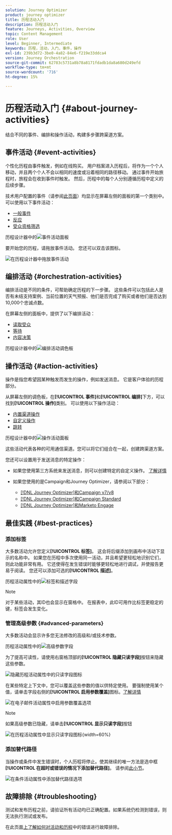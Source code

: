 ```yaml
---
solution: Journey Optimizer
product: journey optimizer
title: 历程活动入门
description: 历程活动入门
feature: Journeys, Activities, Overview
topic: Content Management
role: User
level: Beginner, Intermediate
keywords: 历程，活动，入门，事件，操作
exl-id: 239b3d72-3be0-4a82-84e6-f219e33ddca4
version: Journey Orchestration
source-git-commit: 62783c5731a8b78a8171fdadb1da8a680d249efd
workflow-type: tm+mt
source-wordcount: '716'
ht-degree: 15%

---
```


# 历程活动入门 {#about-journey-activities}

结合不同的事件、编排和操作活动，构建多步骤跨渠道方案。

## 事件活动 {#event-activities}

个性化历程由事件触发，例如在线购买。 用户档案进入历程后，将作为一个个人移动，并且两个个人不会以相同的速度或沿着相同的路径移动。 通过事件开始旅程时，旅程会在收到事件时触发。 然后，历程中的每个人分别遵循历程中定义的后续步骤。

技术用户配置的事件（请参阅[此页面](../event/about-events.md)）均显示在屏幕左侧的面板的第一个类别中。 可以使用以下事件活动：

* [一般事件](../building-journeys/general-events.md)
* [反应](../building-journeys/reaction-events.md)
* [受众资格筛选](../building-journeys/audience-qualification-events.md)

历程设计器中的![事件活动面板](assets/journey43.png)

要开始您的历程，请拖放事件活动。 您还可以双击该图标。

![在历程设计器中拖放事件活动](assets/journey44.png)

## 编排活动 {#orchestration-activities}

编排活动是不同的条件，可帮助确定历程的下一步骤。 这些条件可以包括此人是否有未结支持案例、当前位置的天气预报、他们是否完成了购买或者他们是否达到10,000个忠诚点数。

在屏幕左侧的面板中，提供了以下编排活动：

<!--* [Optimize](optimize.md)-->
* [读取受众](read-audience.md)
* [等待](wait-activity.md)
* [内容决策](content-decision.md)

历程设计器中的![编排活动调色板](assets/journey-orchestration-activities.png)

## 操作活动 {#action-activities}

操作是指您希望因某种触发而发生的操作，例如发送消息。 它是客户体验的历程部分。

从屏幕左侧的调色板，在&#x200B;**[!UICONTROL 事件]**&#x200B;和&#x200B;**[!UICONTROL 编排]**&#x200B;下方，可以找到&#x200B;**[!UICONTROL 操作]**&#x200B;类别。 可以使用以下操作活动：

* [内置渠道操作](../building-journeys/journeys-message.md)
* [自定义操作](../building-journeys/using-custom-actions.md)
* [跳转](../building-journeys/jump.md)

历程设计器中的![操作活动面板](assets/journey58.png)

这些活动代表各种的可用通信渠道。您可以将它们组合在一起，创建跨渠道方案。

您还可以设置用于发送消息的特定操作：

* 如果您使用第三方系统来发送消息，则可以创建特定的自定义操作。 [了解详情](../action/action.md)

* 如果您使用的是Campaign和Journey Optimizer，请参阅以下部分：

   * [[!DNL Journey Optimizer]和Campaign v7/v8](../action/acc-action.md)
   * [[!DNL Journey Optimizer]和Campaign Standard](../action/acs-action.md)
   * [[!DNL Journey Optimizer]和Marketo Engage](../action/marketo-engage.md)

## 最佳实践 {#best-practices}

### 添加标签

大多数活动允许您定义&#x200B;**[!UICONTROL 标签]**。 这会将后缀添加到画布中活动下显示的名称中。 如果您在历程中多次使用同一活动，并且希望更轻松地识别它们，则此功能非常有用。 它还使得在发生错误时能够更轻松地进行调试，并使报告更易于阅读。 您还可以添加可选的&#x200B;**[!UICONTROL 描述]**。

历程活动属性中的![标签和描述字段](assets/journey-action-label.png)

>[!NOTE]
>
>对于某些活动，其ID也会显示在窗格中。 在报表中，此ID可用作比标签更稳定的键，标签会发生变化。

### 管理高级参数 {#advanced-parameters}

大多数活动会显示许多您无法修改的高级和/或技术参数。

历程活动属性中的![高级参数字段](assets/journey-advanced-parameters.png)

为了提高可读性，请使用右窗格顶部的&#x200B;**[!UICONTROL 隐藏只读字段]**&#x200B;按钮来隐藏这些参数。

![隐藏历程活动属性中的只读字段图标](assets/journey-hide-read-only-fields.png)

在某些特定上下文中，您可以覆盖这些参数的值以供特定使用。 要强制使用某个值，请单击字段右侧的&#x200B;**[!UICONTROL 启用参数覆盖]**&#x200B;图标。[了解详情](../configuration/primary-email-addresses.md#journey-parameters)

![在电子邮件活动属性中启用参数覆盖选项](assets/journey-enable-parameter-override.png)

>[!NOTE]
>
>如果高级参数已隐藏，请单击&#x200B;**[!UICONTROL 显示只读字段]**&#x200B;按钮
>
>![在历程活动属性中显示只读字段图标](assets/journey-show-read-only-fields.png){width=60%}

### 添加替代路径

当操作或条件中发生错误时，个人历程将停止。使其继续的唯一方法是选中框&#x200B;**[!UICONTROL 在超时或错误的情况下添加替代路径]**。 请参阅[此小节](../building-journeys/using-the-journey-designer.md#paths)。

![在条件活动属性中添加替代路径选项](assets/journey42.png)

## 故障排除 {#troubleshooting}

测试和发布历程之前，请验证所有活动均已正确配置。如果系统仍检测到错误，则无法执行测试或发布。

在此页面[上了解如何对活动和历程](troubleshooting.md)中的错误进行故障排除。
